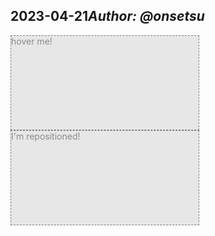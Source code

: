 ## 2023-04-21*Author: @onsetsu*

<div id="hello" style="border: 1px dashed black; background: lightgray; opacity: 0.5; width: 300px; height: 150px;">
  hover me!
</div>

<div id="world" style="border: 1px dashed black; background: lightgray; opacity: 0.5; width: 300px; height: 150px;">
  I'm repositioned!
</div>

<script>
const hello = lively.query(this, '#hello');
const world = lively.query(this, '#world');

lively.removeEventListener('test', hello);
lively.addEventListener('test', hello, 'mousemove', evt => {
  const pageP = lively.getPagePosition(evt);
  lively.showPoint(lively.pagePosToClient(pageP));
  
  const pageQ = lively.getPagePosition(hello);
  lively.showPoint(lively.pagePosToClient(pageQ));

  const newPos = lively.pagePosToClient(pageP.addXY(50, 0))
  lively.showPoint(newPos);
  lively.setClientPosition(world, newPos);
  // lively.setClientPosition(world, lively.pagePosToClient(lively.getPageBounds(hello).topRight()));
});
</script>